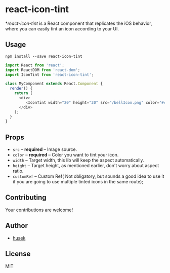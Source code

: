 # react-icon-tint
**react-icon-tint* is a React component that replicates the iOS behavior, where you can easily tint an icon according to your UI.

## Usage
```
npm install --save react-icon-tint
```

```js
import React from 'react';
import ReactDOM from 'react-dom';
import IconTint from 'react-icon-tint';

class MyComponent extends React.Component {
  render() {
    return (
      <div>
         <IconTint width="20" height="20" src="/bellIcon.png" color="#cecece" customRef="Bell" />
      </div>
    );
  }
}
```

## Props
  - `src` – **required** – Image source.
  - `color` – **required** – Color you want to tint your icon.
  - `width` – Target width, this lib will keep the aspect automatically.
  - `height` – Target height, as mentioned earlier, don't worry about aspect ratio.
  - `customRef` – Custom Ref( Not obligatory, but sounds a good idea to use it if you are going to use multiple tinted icons in the same route);

## Contributing
Your contributions are welcome!

## Author
- [husek](https://github.com/husek)

## License
MIT
